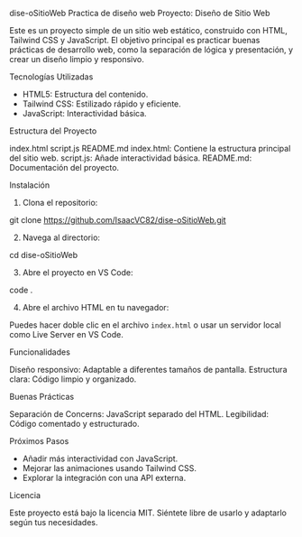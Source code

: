 dise-oSitioWeb
Practica de diseño web 
Proyecto: Diseño de Sitio Web

Este es un proyecto simple de un sitio web estático, construido con HTML, Tailwind CSS y JavaScript. El objetivo principal es practicar buenas prácticas de desarrollo web, como la separación de lógica y presentación, y crear un diseño limpio y responsivo.

Tecnologías Utilizadas

- HTML5: Estructura del contenido.
- Tailwind CSS: Estilizado rápido y eficiente.
- JavaScript: Interactividad básica.

 Estructura del Proyecto


index.html
script.js
README.md
index.html: Contiene la estructura principal del sitio web.
script.js: Añade interactividad básica.
README.md: Documentación del proyecto.

Instalación

1. Clona el repositorio:


git clone https://github.com/IsaacVC82/dise-oSitioWeb.git


2. Navega al directorio:


cd dise-oSitioWeb


3. Abre el proyecto en VS Code:

code .


4. Abre el archivo HTML en tu navegador:

Puedes hacer doble clic en el archivo `index.html` o usar un servidor local como Live Server en VS Code.

Funcionalidades

Diseño responsivo: Adaptable a diferentes tamaños de pantalla.
Estructura clara: Código limpio y organizado.

Buenas Prácticas

Separación de Concerns: JavaScript separado del HTML.
Legibilidad: Código comentado y estructurado.

Próximos Pasos

- Añadir más interactividad con JavaScript.
- Mejorar las animaciones usando Tailwind CSS.
- Explorar la integración con una API externa.

Licencia

Este proyecto está bajo la licencia MIT. Siéntete libre de usarlo y adaptarlo según tus necesidades.




